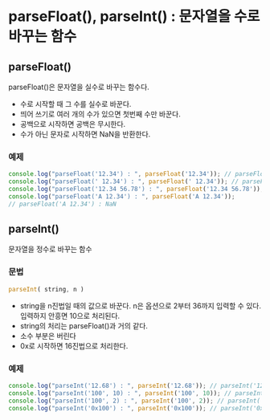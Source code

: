 # parseFloat(), parseInt() : 문자열을 수로 바꾸는 함수



## parseFloat()

  parseFloat()은 문자열을 실수로 바꾸는 함수다.

- 수로 시작할 때 그 수를 실수로 바꾼다.
- 띄어 쓰기로 여러 개의 수가 있으면 첫번째 수만 바꾼다.
- 공백으로 시작하면 공백은 무시한다.
- 수가 아닌 문자로 시작하면 NaN을 반환한다.



### 예제

```javascript
console.log("parseFloat('12.34') : ", parseFloat('12.34')); // parseFloat('12.34') : 12.34
console.log("parseFloat(' 12.34') : ", parseFloat(' 12.34')); // parseFloat(' 12.34') : 12.34
console.log("parseFloat('12.34 56.78') : ", parseFloat('12.34 56.78')); // parseFloat('12.34 56.78') : 12.34
console.log("parseFloat('A 12.34') : ", parseFloat('A 12.34'));
// parseFloat('A 12.34') : NaN
```



## parseInt()

  문자열을 정수로 바꾸는 함수



### 문법

```javascript
parseInt( string, n )
```

- string을 n진법일 때의 값으로 바꾼다. n은 옵션으로 2부터 36까지 입력할 수 있다. 입력하지 안흥면 10으로 처리된다.
- string의 처리는 parseFloat()과 거의 같다.
- 소수 부분은 버린다
- 0x로 시작하면 16진법으로 처리한다.



### 예제

```javascript
console.log("parseInt('12.68') : ", parseInt('12.68')); // parseInt('12.68') : 12
console.log("parseInt('100', 10) : ", parseInt('100', 10)); // parseInt('100', 10) : 100
console.log("parseInt('100', 2) : ", parseInt('100', 2)); // parseInt('100', 2) : 4
console.log("parseInt('0x100') : ", parseInt('0x100')); // parseInt('0x100') : 256
```

